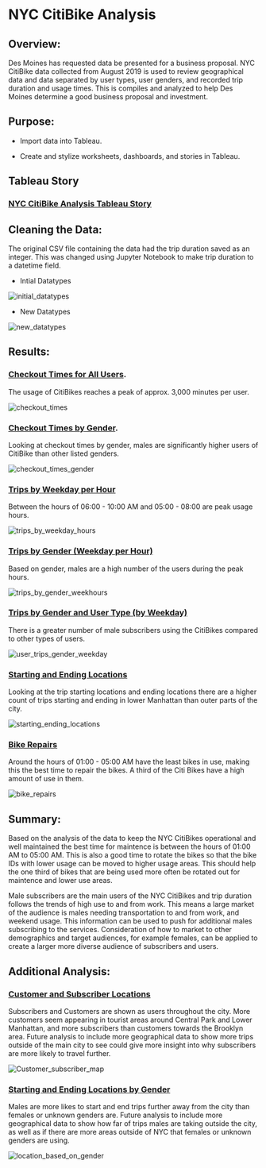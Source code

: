 # NYC CitiBike Analysis

## Overview:

Des Moines has requested data be presented for a business proposal. NYC CitiBike data collected from August 2019 is used to review geographical data and data separated by user types, user genders, and recorded trip duration and usage times. This is compiles and analyzed to help Des Moines determine a good business proposal and investment. 

## Purpose:

*	Import data into Tableau.

*	Create and stylize worksheets, dashboards, and stories in Tableau.

## Tableau Story

### [NYC CitiBike Analysis Tableau Story](https://public.tableau.com/views/NYCCitiBikeAnalysis_16606946080770/NYCCitiBikeAnalysis?:language=en-US&publish=yes&:display_count=n&:origin=viz_share_link)

## Cleaning the Data:

The original CSV file containing the data had the trip duration saved as an integer. This was changed using Jupyter Notebook to make trip duration to a datetime field.

* Intial Datatypes

![initial_datatypes](https://user-images.githubusercontent.com/103263248/184982695-5999184e-01e0-4fb0-9c50-3317d0ffb51c.png)

* New Datatypes

![new_datatypes](https://user-images.githubusercontent.com/103263248/184982778-78a1abd0-8c13-440e-955a-6ed9db8439a5.png)

## Results:

### [Checkout Times for All Users](https://public.tableau.com/views/NYCCitiBikeAnalysis_16606946080770/CheckoutTimeforUsers?:language=en-US&publish=yes&:display_count=n&:origin=viz_share_link). 

The usage of CitiBikes reaches a peak of approx. 3,000 minutes per user.

![checkout_times](https://user-images.githubusercontent.com/103263248/184982952-fc3f7756-c8c3-4b8e-b215-fe36db9cf928.png)


### [Checkout Times by Gender](https://public.tableau.com/views/NYCCitiBikeAnalysis_16606946080770/CheckoutTimesbyGender?:language=en-US&publish=yes&:display_count=n&:origin=viz_share_link). 

Looking at checkout times by gender, males are significantly higher users of CitiBike than other listed genders.

![checkout_times_gender](https://user-images.githubusercontent.com/103263248/184982911-3e8c27a3-a5fb-40a2-8e9a-81b025fbd19b.png)


### [Trips by Weekday per Hour](https://public.tableau.com/views/NYCCitiBikeAnalysis_16606946080770/TripsbyWeekdayperHour?:language=en-US&publish=yes&:display_count=n&:origin=viz_share_link)

 Between the hours of 06:00 - 10:00 AM and 05:00 - 08:00 are peak usage hours.
 
![trips_by_weekday_hours](https://user-images.githubusercontent.com/103263248/184983035-45cef880-9eb8-4c62-8678-fc9b7089ef48.png)

### [Trips by Gender (Weekday per Hour)](https://public.tableau.com/views/NYCCitiBikeAnalysis_16606946080770/TripsbyGenderWeekdayperHour?:language=en-US&publish=yes&:display_count=n&:origin=viz_share_link)

Based on gender, males are a high number of the users during the peak hours.

![trips_by_gender_weekhours](https://user-images.githubusercontent.com/103263248/184983060-9108a4d4-a4e3-4609-ac82-b72b699a33d3.png)

### [Trips by Gender and User Type (by Weekday)](https://public.tableau.com/views/NYCCitiBikeAnalysis_16606946080770/UserTripsbyGenderbyWeekday?:language=en-US&publish=yes&:display_count=n&:origin=viz_share_link)

There is a greater number of male subscribers using the CitiBikes compared to other types of users.

![user_trips_gender_weekday](https://user-images.githubusercontent.com/103263248/184983092-0dfd5df8-ad93-4d21-b99a-7a6a766ed005.png)

### [Starting and Ending Locations](https://public.tableau.com/views/NYCCitiBikeAnalysis_16606946080770/StartingLocationvsEndingLocation?:language=en-US&publish=yes&:display_count=n&:origin=viz_share_link)

Looking at the trip starting locations and ending locations there are a higher count of trips starting and ending in lower Manhattan than outer parts of the city.

![starting_ending_locations](https://user-images.githubusercontent.com/103263248/184983138-72f5e61c-14a1-467a-b70c-86598c4608e2.png)

### [Bike Repairs](https://public.tableau.com/views/NYCCitiBikeAnalysis_16606946080770/BikeRepairsDashboard?:language=en-US&publish=yes&:display_count=n&:origin=viz_share_link)

Around the hours of 01:00 - 05:00 AM have the least bikes in use, making this the best time to repair the bikes. A third of the Citi Bikes have a high amount of use in them.

![bike_repairs](https://user-images.githubusercontent.com/103263248/184983586-de02fd1a-b5af-47a8-a40a-1c3afba7e4cf.png)

## Summary:

Based on the analysis of the data to keep the NYC CitiBikes operational and well maintained the best time for maintence is between the hours of 01:00 AM to 05:00 AM. This is also a good time to rotate the bikes so that the bike IDs with lower usage can be moved to higher usage areas. This should help the one third of bikes that are being used more often be rotated out for maintence and lower use areas.

Male subscribers are the main users of the NYC CitiBikes and trip duration follows the trends of high use to and from work. This means a large market of the audience is males needing transportation to and from work, and weekend usage. This information can be used to push for additional males subscribing to the services. Consideration of how to market to other demographics and target audiences, for example females, can be applied to create a larger more diverse audience of subscribers and users.

## Additional Analysis:

### [Customer and Subscriber Locations](https://public.tableau.com/views/NYCCitiBikeAnalysis_16606946080770/CustomerVSSubscriber?:language=en-US&publish=yes&:display_count=n&:origin=viz_share_link)

Subscribers and Customers are shown as users throughout the city. More customers seem appearing in tourist areas around Central Park and Lower Manhattan, and more subscribers than customers towards the Brooklyn area. Future analysis to include more geographical data to show more trips outside of the main city to see could give more insight into why subscribers are more likely to travel further.

![Customer_subscriber_map](https://user-images.githubusercontent.com/103263248/184983647-67ff04a7-2a1b-4de7-bc1b-ba20f98f86af.png)

### [Starting and Ending Locations by Gender](https://public.tableau.com/views/NYCCitiBikeAnalysis_16606946080770/StartingandEndingLoactionsofGenders?:language=en-US&publish=yes&:display_count=n&:origin=viz_share_link)

Males are more likes to start and end trips further away from the city than females or unknown genders are. Future analysis to include more geographical data to show how far of trips males are taking outside the city, as well as if there are more areas outside of NYC that females or unknown genders are using.

![location_based_on_gender](https://user-images.githubusercontent.com/103263248/184983966-8d60232d-4191-4e68-8911-1cffad2c0a85.png)
